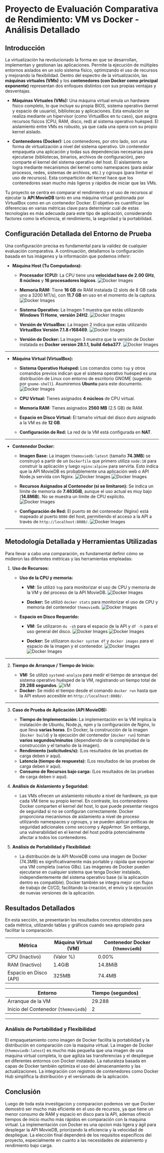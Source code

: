 # Proyecto de Evaluación Comparativa de Rendimiento: VM vs Docker - Análisis Detallado

## Introducción

La virtualización ha revolucionado la forma en que se desarrollan, implementan y gestionan las aplicaciones. Permite la ejecución de múltiples entornos aislados en un solo sistema físico, optimizando el uso de recursos y mejorando la flexibilidad. Dentro del espectro de la virtualización, las **máquinas virtuales (VMs)** y los **contenedores (con Docker como principal exponente)** representan dos enfoques distintos con sus propias ventajas y desventajas.

- **Máquinas Virtuales (VMs):** Una máquina virtual emula un hardware físico completo, lo que incluye su propia BIOS, sistema operativo (kernel y espacio de usuario), bibliotecas y aplicaciones. Esta emulación se realiza mediante un hipervisor (como VirtualBox en tu caso), que asigna recursos físicos (CPU, RAM, disco, red) al sistema operativo huésped. El aislamiento entre VMs es robusto, ya que cada una opera con su propio kernel aislado.

- **Contenedores (Docker):** Los contenedores, por otro lado, son una forma de virtualización a nivel del sistema operativo. Un contenedor empaqueta una aplicación y todas sus dependencias necesarias para ejecutarse (bibliotecas, binarios, archivos de configuración), pero comparte el kernel del sistema operativo del host. El aislamiento se logra mediante mecanismos del kernel como namespaces (para aislar procesos, redes, sistemas de archivos, etc.) y cgroups (para limitar el uso de recursos). Esta compartición del kernel hace que los contenedores sean mucho más ligeros y rápidos de iniciar que las VMs.

Tu proyecto se centra en comparar el rendimiento y el uso de recursos al ejecutar la **API MovieDB** tanto en una máquina virtual gestionada por VirtualBox como en un contenedor Docker. El objetivo es cuantificar las diferencias en varias métricas clave para determinar cuál de estas tecnologías es más adecuada para este tipo de aplicación, considerando factores como la eficiencia, el rendimiento, la seguridad y la portabilidad.

## Configuración Detallada del Entorno de Prueba

Una configuración precisa es fundamental para la validez de cualquier evaluación comparativa. A continuación, detallamos la configuración basada en tus imágenes y la información que podemos inferir:

- **Máquina Host (Tu Computadora):**

  - **Procesador (CPU):** La CPU tiene una **velocidad base de 2.00 GHz**, **8 núcleos** y **16 procesadores lógicos**.
    ![Docker Images](imagenes/MiCompuCPU.png)

  - **Memoria RAM:** Tiene **16 GB** de RAM instalada (2 slots de 8 GB cada uno a 3200 MT/s), con **11.7 GB** en uso en el momento de la captura.
    ![Docker Images](imagenes/MiCompuMemory.png)

  - **Sistema Operativo:** La Imagen 1 muestra que estás utilizando **Windows 11 Home**, **versión 24H2**.
    ![Docker Images](imagenes/MiCompuInfo.png)

  - **Versión de VirtualBox:** La Imagen 2 indica que estás utilizando **VirtualBox Versión 7.1.8 r168469**.
    ![Docker Images](imagenes/VMVersion.png)

  - **Versión de Docker:** La Imagen 3 muestra que la versión de Docker instalada es **Docker version 28.1.1, build 4eba377**.
    ![Docker Images](imagenes/DockerVersion.png)

---

- **Máquina Virtual (VirtualBox):**

  - **Sistema Operativo Huésped:** Los comandos como `top` y otros comandos previos indican que el sistema operativo huésped es una distribución de Linux con entorno de escritorio GNOME (sugerido por `gnome-shell`). Asumiremos **Ubuntu** para este documento.
    ![Docker Images](imagenes/VMTop.png)

  - **CPU Virtual:** Tienes asignados **4 núcleos** de CPU virtual.
  - **Memoria RAM:** Tienes asignados **2560 MB** (2.5 GB) de RAM.
  - **Espacio en Disco Virtual:** El tamaño virtual del disco duro asignado a la VM es de **12 GB**.
  - **Configuración de Red:** La red de la VM está configurada en **NAT**.

---

* **Contenedor Docker:**

  - **Imagen Base:** La imagen `themoviedb:latest` (tamaño **74.3MB**) se construyó a partir de un `Dockerfile` que primero utiliza `node:18` para construir la aplicación y luego `nginx:alpine` para servirla. Esto indica que la API MovieDB es probablemente una aplicación web o API Node.js servida con Nginx.
    ![Docker Images](imagenes/dockerImages.png)
    ![Docker Images](imagenes/DockerFile.png)

  - **Recursos Asignados al Contenedor (si se limitaron):** Se indica un límite de memoria de **7.463GiB**, aunque el uso actual es muy bajo (**14.8MiB**). No se muestra un límite de CPU explícito.
    ![Docker Images](imagenes/DockerStats.png)

  - **Configuración de Red:** El puerto `80` del contenedor (Nginx) está mapeado al puerto `8080` del host, permitiendo el acceso a la API a través de `http://localhost:8080/`.
    ![Docker Images](imagenes/comandosDocker.png)

---

## Metodología Detallada y Herramientas Utilizadas

Para llevar a cabo una comparación, es fundamental definir cómo se midieron las diferentes métricas y las herramientas empleadas:

1.  **Uso de Recursos:**
    * **Uso de la CPU y memoria:**
      * **VM:** Se utilizó `top` para monitorizar el uso de CPU y memoria de la VM y del proceso de la API MovieDB.
        ![Docker Images](imagenes/VMTop.png)

      * **Docker:** Se utilizó `docker stats` para monitorizar el uso de CPU y memoria del contenedor `themoviedb`.
        ![Docker Images](imagenes/DockerStat.png)

    * **Espacio en Disco Requerido:**
      * **VM:** Se utilizaron `du -sh` para el espacio de la API y `df -h` para el uso general del disco.
        ![Docker Images](imagenes/Du-sh.png)
        ![Docker Images](imagenes/Df-hVM.png)

      * **Docker:** Se utilizaron `docker system df` y `docker images` para el espacio de la imagen y el contenedor.
        ![Docker Images](imagenes/DockerSystemDf.png)
        ![Docker Images](imagenes/dockerImages.png)

------

2.  **Tiempo de Arranque / Tiempo de Inicio:**

    - **VM:** Se utilizó `systemd-analyze` para medir el tiempo de arranque del sistema operativo huésped de la VM, registrando un tiempo total de **29.288 segundos**.
      ![VM](imagenes/systemd-analyze.png)


    * **Docker:** Se midió el tiempo desde el comando `docker run` hasta que la API estuvo accesible en `http://localhost:8080/`.

----

3.  **Caso de Prueba de Aplicación (API MovieDB):**

    - **Tiempo de Implementación:** La implementación en la VM implica la instalación de Ubuntu, Node.js, npm y la configuración de Nginx, lo que lleva **varias horas**. En Docker, la construcción de la imagen (`docker build`) y la ejecución del contenedor (`docker run`) toman **varios segundos/minutos** (dependiendo de la complejidad de la construcción y el tamaño de la imagen).
    - **Rendimiento (solicitudes/s):** (Los resultados de las pruebas de carga deben ir aquí).
    - **Latencia (tiempo de respuesta):** (Los resultados de las pruebas de carga deben ir aquí).
    - **Consumo de Recursos bajo carga:** (Los resultados de las pruebas de carga deben ir aquí).

4.  **Análisis de Aislamiento y Seguridad:**

    - Las VMs ofrecen un aislamiento robusto a nivel de hardware, ya que cada VM tiene su propio kernel. En contraste, los contenedores Docker comparten el kernel del host, lo que puede presentar riesgos de seguridad si no se configuran correctamente. Docker proporciona mecanismos de aislamiento a nivel de proceso utilizando namespaces y cgroups, y se pueden aplicar políticas de seguridad adicionales como seccomp y AppArmor. Sin embargo, una vulnerabilidad en el kernel del host podría potencialmente afectar a todos los contenedores.

5.  **Análisis de Portabilidad y Flexibilidad:**
    - La distribución de la API MovieDB como una imagen de Docker (74.3MB) es significativamente más portable y rápida que exportar una VM completa (varios GBs). Las imágenes de Docker pueden ejecutarse en cualquier sistema que tenga Docker instalado, independientemente del sistema operativo base (si la aplicación dentro es compatible). Docker también se integra mejor con flujos de trabajo de CI/CD, facilitando la creación, el envío y la ejecución de nuevas versiones de la aplicación.

## Resultados Detallados

En esta sección, se presentarán los resultados concretos obtenidos para cada métrica, utilizando tablas y gráficos cuando sea apropiado para facilitar la comparación.

| Métrica                 | Máquina Virtual (VM)                | Contenedor Docker (`themoviedb`) |
| ----------------------- | ----------------------------------- | --------------------------------- |
| CPU (Inactivo)          | (Valor %)                           | 0.00%                             |
| RAM (Inactivo)          | 1.4GiB                              | 14.8MiB                           |
| Espacio en Disco (API)  | 325MB                               | 74.4MB                           |

| Entorno                   | Tiempo (segundos) |
| ------------------------- | ----------------- |
| Arranque de la VM         | 29.288            |
| Inicio del Contenedor (`themoviedb`) | 2           |

---

### Análisis de Portabilidad y Flexibilidad

El empaquetamiento como imagen de Docker facilita la portabilidad y la distribución en comparación con la maquina virtual. La imagen de Docker (`themoviedb:latest`) es mucho más pequeña que una imagen de una maquina virtual completa, lo que agiliza las transferencias y el despliegue en diferentes entornos con Docker instalado. La naturaleza basada en capas de Docker también optimiza el uso del almacenamiento y las actualizaciones. La integración con registros de contenedores como Docker Hub simplifica la distribución y el versionado de la aplicación.

## Conclusión

Luego de toda esta investigacion y comparacion podemos ver que Docker demostró ser mucho más eficiente en el uso de recursos, ya que tiene  un menor consumo de RAM y espacio en disco para la API, ademas ofreció tiempos de inicio mucho más rápidos en comparación con la maquina virtual. La implementación con Docker es una opcion más ligera y ágil para desplegar la API MovieDB, priorizando la eficiencia y la velocidad de despliegue. La elección final dependerá de los requisitos específicos del proyecto, especialmente en cuanto a las necesidades de aislamiento y rendimiento bajo carga.